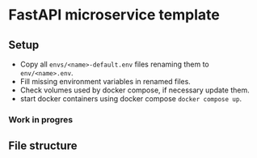 # FastAPI microservice template

## Setup
* Copy all `envs/<name>-default.env` files renaming them to `env/<name>.env`.
* Fill missing environment variables in renamed files.
* Check volumes used by docker compose, if necessary update them.
* start docker containers using docker compose `docker compose up`.

### Work in progres
## File structure
